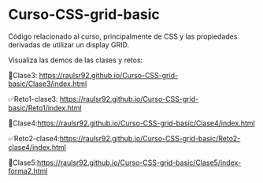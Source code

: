 # Curso-CSS-grid-basic
Código relacionado al curso, principalmente de CSS y las propiedades derivadas de utilizar un display GRID.

Visualiza las demos de las clases y retos:

📕Clase3: https://raulsr92.github.io/Curso-CSS-grid-basic/Clase3/index.html

✅Reto1-clase3: https://raulsr92.github.io/Curso-CSS-grid-basic/Reto1/index.html

📕Clase4:https://raulsr92.github.io/Curso-CSS-grid-basic/Clase4/index.html

✅Reto2-clase4:https://raulsr92.github.io/Curso-CSS-grid-basic/Reto2-clase4/index.html

📕Clase5:https://raulsr92.github.io/Curso-CSS-grid-basic/Clase5/index-forma2.html



